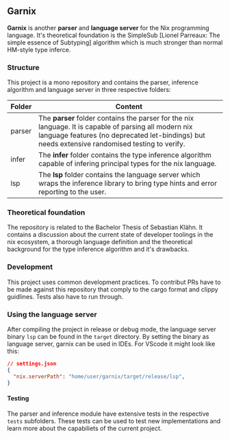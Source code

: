 ## Garnix

**Garnix** is another **parser** and **language server** for the Nix programming language. It's theoretical foundation is the SimpleSub [Lionel Parreaux: The simple essence of Subtyping] algorithm which is much stronger than normal HM-style type inferce.

### Structure
This project is a mono repository and contains the parser, inference algorithm and language server in three respective folders:

| Folder | Content |
| ------ | ------- |
| parser | The **parser** folder contains the parser for the nix language. It is capable of parsing all modern nix language features (no deprecated let-bindings) but needs extensive randomised testing to verify. |
|infer | The **infer** folder contains the type inference algorithm capable of infering principal types for the nix language.
|lsp| The **lsp** folder contains the language server which wraps the inference library to bring type hints and error reporting to the user.

### Theoretical foundation
The repository is related to the Bachelor Thesis of Sebastian Klähn. It contains a discussion about the current state of developer toolings in the nix ecosystem, a thorough language definition and the theoretical background for the type inference algorithm and it's drawbacks.

### Development
This project uses common development practices. To contribut PRs have to be made against this repository that comply to the cargo format and clippy guidlines. Tests also have to run through.


### Using the language server
After compiling the project in release or debug mode, the language server binary `lsp` can be found in the `target` directory.
By setting the binary as language server, garnix can be used in IDEs. For VScode it might look like this:

```json
// settings.json
{
  "nix.serverPath": "home/user/garnix/target/release/lsp",
}
```

#### Testing
The parser and inference module have extensive tests in the respective `tests` subfolders. These tests can be used to test new implementations and learn more about the capabiliets of the current project.
